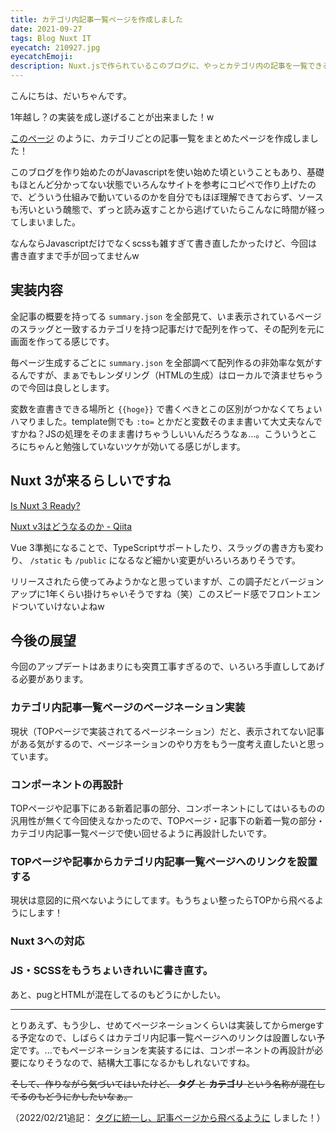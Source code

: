 ```yaml
---
title: カテゴリ内記事一覧ページを作成しました
date: 2021-09-27
tags: Blog Nuxt IT
eyecatch: 210927.jpg
eyecatchEmoji:
description: Nuxt.jsで作られているこのブログに、やっとカテゴリ内の記事を一覧できるページを実装しました！
---
```


こんにちは、だいちゃんです。

1年越し？の実装を成し遂げることが出来ました！w

[このページ](https://blog.udcxx.me/tags/it/) のように、カテゴリごとの記事一覧をまとめたページを作成しました！

このブログを作り始めたのがJavascriptを使い始めた頃ということもあり、基礎もほとんど分かってない状態でいろんなサイトを参考にコピペで作り上げたので、どういう仕組みで動いているのかを自分でもほぼ理解できておらず、ソースも汚いという醜態で、ずっと読み返すことから逃げていたらこんなに時間が経ってしまいました。

なんならJavascriptだけでなくscssも雑すぎて書き直したかったけど、今回は書き直すまで手が回ってませんw

## 実装内容

全記事の概要を持ってる `summary.json` を全部見て、いま表示されているページのスラッグと一致するカテゴリを持つ記事だけで配列を作って、その配列を元に画面を作ってる感じです。

毎ページ生成するごとに `summary.json` を全部調べて配列作るの非効率な気がするんですが、まぁでもレンダリング（HTMLの生成）はローカルで済ませちゃうので今回は良しとします。

変数を直書きできる場所と `{{hoge}}` で書くべきとこの区別がつかなくてちょいハマりました。template側でも `:to=` とかだと変数そのまま書いて大丈夫なんですかね？JSの処理をそのまま書けちゃうしいいんだろうなぁ...。こういうところにちゃんと勉強していないツケが効いてる感じがします。


## Nuxt 3が来るらしいですね

[Is Nuxt 3 Ready?](https://nuxtjs.org/ja/v3/)

[Nuxt v3はどうなるのか - Qiita](https://qiita.com/kubotak/items/5b8368394c9845ab78fa)

Vue 3準拠になることで、TypeScriptサポートしたり、スラッグの書き方も変わり、 `/static` も `/public` になるなど細かい変更がいろいろありそうです。

リリースされたら使ってみようかなと思っていますが、この調子だとバージョンアップに1年くらい掛けちゃいそうですね（笑）このスピード感でフロントエンドついていけないよねw


## 今後の展望

今回のアップデートはあまりにも突貫工事すぎるので、いろいろ手直ししてあげる必要があります。

### カテゴリ内記事一覧ページのページネーション実装

現状（TOPページで実装されてるページネーション）だと、表示されてない記事がある気がするので、ページネーションのやり方をもう一度考え直したいと思っています。

### コンポーネントの再設計

TOPページや記事下にある新着記事の部分、コンポーネントにしてはいるものの汎用性が無くて今回使えなかったので、TOPページ・記事下の新着一覧の部分・カテゴリ内記事一覧ページで使い回せるように再設計したいです。

### TOPページや記事からカテゴリ内記事一覧ページへのリンクを設置する

現状は意図的に飛べないようにしてます。もうちょい整ったらTOPから飛べるようにします！

### Nuxt 3への対応

### JS・SCSSをもうちょいきれいに書き直す。

あと、pugとHTMLが混在してるのもどうにかしたい。

---

とりあえず、もう少し、せめてページネーションくらいは実装してからmergeする予定なので、しばらくはカテゴリ内記事一覧ページへのリンクは設置しない予定です。...でもページネーションを実装するには、コンポーネントの再設計が必要になりそうなので、結構大工事になるかもしれないですね。

~~そして、作りながら気づいてはいたけど、 **タグ** と **カテゴリ** という名称が混在してるのもどうにかしたいなぁ。~~

（2022/02/21追記： [タグに統一し、記事ページから飛べるように](/article/220221/release-tagpage/) しました！）

